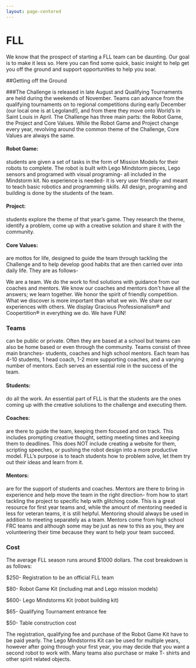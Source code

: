 ```yaml
---
layout: page-centered
---
```


# FLL

We know that the prospect of starting a FLL team can be daunting. Our goal is to make it less so. Here you can find some quick, basic insight to help get you off the ground and support opportunities to help you soar. 

##Getting off the Ground

###The Challenge
is released in late August and Qualifying Tournaments are held during the weekends of November. Teams can advance from the qualifying tournaments on to regional competitions during early December (our local one is at Legoland!), and from there they move onto World’s in Saint Louis in April. The Challenge has three main parts: the Robot Game, the Project and Core Values. While the Robot Game and Project change every year, revolving around the common theme of the Challenge, Core Values are always the same.

#### Robot Game:
students are given a set of tasks in the form of Mission Models for their robots to complete. The robot is built with Lego Mindstorm pieces, Lego sensors and programed with visual programing- all included in the Mindstorm kit. No experience is needed- it is very user friendly- and meant to teach basic robotics and programming skills.  All design, programing and building is done by the students of the team.

#### Project:
students explore the theme of that year’s game. They research the theme,  identify a problem, come up with a creative solution and share it with the community. 

#### Core Values:
are mottos for life, designed to guide the team through tackling the Challenge and to help develop good habits that are then carried over into daily life. They are as follows- 
<div class="centered">
We are a team. 
We do the work to find solutions with guidance from our coaches and mentors. 
We know our coaches and mentors don't have all the answers; we learn together. 
We honor the spirit of friendly competition. 
What we discover is more important than what we win. 
We share our experiences with others. 
We display Gracious Professionalism® and Coopertition® in everything we do. 
We have FUN! 
</div>

### Teams 
can be public or private. Often they are based at a school but teams can also be home based or even through the community. Teams consist of three main branches- students, coaches and high school mentors. Each team has 4-10 students, 1 head coach, 1-2 more supporting coaches, and a varying number of mentors. Each serves an essential role in the success of the team. 

#### Students: 
do all the work. An essential part of FLL is that the students are the ones coming up with the creative solutions to the challenge and executing them. 

#### Coaches: 

are there to guide the team, keeping them focused and on track. This includes prompting creative thought, setting meeting times and keeping them to deadlines. This does NOT include creating a website for them, scripting speeches, or pushing the robot design into a more productive model. FLL’s purpose is to teach students how to problem solve, let them try out their ideas and learn from it.

#### Mentors: 

are for the support of students and coaches. Mentors are there to bring in experience and help move the team in the right direction- from how to start tackling the project to specific help with glitching code. This is a great resource for first year teams and, while the amount of mentoring needed is less for veteran teams, it is still helpful. Mentoring should always be used in addition to meeting separately as a team. Mentors come from high school FRC teams and although some may be just as new to this as you, they are volunteering their time because they want to help your team succeed. 

### Cost

The average FLL season runs around $1000 dollars. The cost breakdown is as follows: 

$250- Registration to be an official FLL team

$80- Robot Game Kit (including mat and Lego mission models)

$600- Lego Mindstorms Kit (robot building kit)

$65-  Qualifying Tournament entrance fee

$50-  Table construction cost

The registration, qualifying fee and purchase of the Robot Game Kit have to be paid yearly. The Lego Mindstorms Kit can be used for multiple years, however after going through your first year, you may decide that you want a second robot to work with. Many teams also purchase or make T- shirts and other spirit related objects.